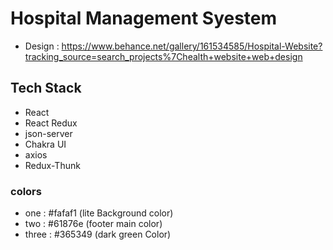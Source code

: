 # Hospital Management Syestem

- Design : https://www.behance.net/gallery/161534585/Hospital-Website?tracking_source=search_projects%7Chealth+website+web+design

## Tech Stack

- React
- React Redux
- json-server
- Chakra UI
- axios
- Redux-Thunk

### colors

- one : #fafaf1 (lite Background color)
- two : #61876e (footer main color)
- three : #365349 (dark green Color)
